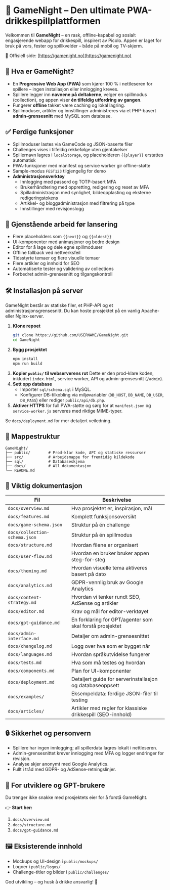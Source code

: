 # 🎉 GameNight – Den ultimate PWA-drikkespillplattformen

Velkommen til **GameNight** – en rask, offline-kapabel og sosialt engasjerende webapp for drikkespill, inspirert av Picolo. Appen er laget for bruk på vors, fester og spillkvelder – både på mobil og TV-skjerm.

🔗 Offisiell side: [https://gamenight.no](https://gamenight.no)

## 🚀 Hva er GameNight?

- En **Progressive Web App (PWA)** som kjører 100 % i nettleseren for spillere – ingen installasjon eller innlogging kreves.
- Spillere legger inn **navnene på deltakerne**, velger en spillmodus (collection), og appen viser **én tilfeldig utfordring av gangen**.
- Fungerer **offline** takket være caching og lokal lagring.
- Spillmoduser, artikler og innstillinger administreres via et PHP-basert **admin-grensesnitt** med MySQL som database.

## ✅ Ferdige funksjoner
- Spillmoduser lastes via GameCode og JSON-baserte filer
- Challenges vises i tilfeldig rekkefølge uten gjentakelser
- Spillernavn lagres i `localStorage`, og placeholderen `{{player}}` erstattes automatisk
- PWA-funksjoner med manifest og service worker gir offline-støtte
- Sample-modus `FEST123` tilgjengelig for demo
- **Administrasjonsverktøy**
  - Innlogging med passord og TOTP-basert MFA
  - Brukerhåndtering med oppretting, redigering og reset av MFA
  - Spilladministrasjon med synlighet, bildeopplasting og eksterne redigeringstokens
  - Artikkel- og bloggadministrasjon med filtrering på type
  - Innstillinger med revisjonslogg

## 🚧 Gjenstående arbeid før lansering
- Flere placeholders som `{{next}}` og `{{oldest}}`
- UI-komponenter med animasjoner og bedre design
- Editor for å lage og dele egne spillmoduser
- Offline fallback ved nettverksfeil
- Tidsstyrte temaer og flere visuelle temaer
- Flere artikler og innhold for SEO
- Automatiserte tester og validering av collections
- Forbedret admin-grensesnitt og tilgangskontroll

## 🛠️ Installasjon på server

GameNight består av statiske filer, et PHP-API og et administrasjonsgrensesnitt. Du kan hoste prosjektet på en vanlig Apache- eller Nginx-server.

1. **Klone repoet**
   ```bash
   git clone https://github.com/USERNAME/GameNight.git
   cd GameNight
   ```
2. **Bygg prosjektet**
   ```bash
   npm install
   npm run build
   ```
3. **Kopier `public/` til webserverens rot**
   Dette er den prod-klare koden, inkludert `index.html`, service worker, API og admin-grensesnitt (`/admin`).
4. **Sett opp database**
   - Importer `sql/schema.sql` i MySQL.
   - Konfigurer DB-tilkobling via miljøvariabler (`DB_HOST`, `DB_NAME`, `DB_USER`, `DB_PASS`) eller rediger `public/api/db.php`.
5. **Aktiver HTTPS** for full PWA-støtte og sørg for at `manifest.json` og `service-worker.js` serveres med riktige MIME-typer.

Se `docs/deployment.md` for mer detaljert veiledning.

## 📂 Mappestruktur

```
GameNight/
├── public/        # Prod-klar kode, API og statiske ressurser
├── src/           # Arbeidsmappe for fremtidig kildekode
├── sql/           # Databaseskjema
├── docs/          # All dokumentasjon
└── README.md
```

## 📖 Viktig dokumentasjon

| Fil                          | Beskrivelse |
|------------------------------|-------------|
| `docs/overview.md`           | Hva prosjektet er, inspirasjon, mål |
| `docs/features.md`           | Komplett funksjonsoversikt |
| `docs/game-schema.json`      | Struktur på én challenge |
| `docs/collection-schema.json`| Struktur på én spillmodus |
| `docs/structure.md`          | Hvordan filene er organisert |
| `docs/user-flow.md`          | Hvordan en bruker bruker appen steg-for-steg |
| `docs/theming.md`            | Hvordan visuelle tema aktiveres basert på dato |
| `docs/analytics.md`          | GDPR-vennlig bruk av Google Analytics |
| `docs/content-strategy.md`   | Hvordan vi tenker rundt SEO, AdSense og artikler |
| `docs/editor.md`             | Krav og mål for editor-verktøyet |
| `docs/gpt-guidance.md`       | En forklaring for GPT/agenter som skal forstå prosjektet |
| `docs/admin-interface.md`    | Detaljer om admin-grensesnittet |
| `docs/changelog.md`          | Logg over hva som er bygget når |
| `docs/languages.md`          | Hvordan språkutvidelse fungerer |
| `docs/tests.md`              | Hva som må testes og hvordan |
| `docs/components.md`         | Plan for UI-komponenter |
| `docs/deployment.md`         | Detaljert guide for serverinstallasjon og databaseoppsett |
| `docs/examples/`             | Eksempeldata: ferdige JSON-filer til testing |
| `docs/articles/`             | Artikler med regler for klassiske drikkespill (SEO-innhold) |

## 🔒 Sikkerhet og personvern

- Spillere har ingen innlogging; all spillerdata lagres lokalt i nettleseren.
- Admin-grensesnittet krever innlogging med MFA og logger endringer for revisjon.
- Analyse skjer anonymt med Google Analytics.
- Fullt i tråd med GDPR- og AdSense-retningslinjer.

## 🧠 For utviklere og GPT-brukere

Du trenger ikke snakke med prosjektets eier for å forstå GameNight.

👉 **Start her:**
1. `docs/overview.md`
2. `docs/structure.md`
3. `docs/gpt-guidance.md`

## 🖼 Eksisterende innhold

- Mockups og UI-design i `public/mockups/`
- Logoer i `public/logos/`
- Challenge-titler og bilder i `public/challenges/`

God utvikling – og husk å drikke ansvarlig! 🍻
